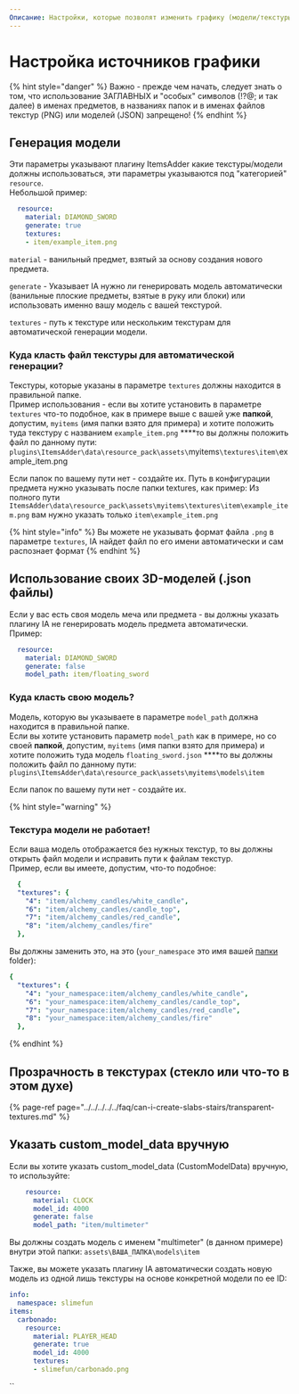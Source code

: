 ```yaml
---
Описание: Настройки, которые позволят изменить графику (модели/текстуры) для предметов
---
```


# Настройка источников графики

{% hint style="danger" %}
Важно - прежде чем начать, следует знать о том, что использование ЗАГЛАВНЫХ и "особых" символов (!?@; и так далее) в именах предметов, в названиях папок и в именах файлов текстур (PNG) или моделей (JSON) запрещено! 
{% endhint %}

## Генерация модели 

Эти параметры указывают плагину ItemsAdder какие текстуры/модели должны использоваться, эти параметры указываются под "категорией" `resource`.  
Небольшой пример:

```yaml
  resource:
    material: DIAMOND_SWORD
    generate: true
    textures:
    - item/example_item.png
```

`material` - ванильный предмет, взятый за основу создания нового предмета.

`generate` - Указывает IA нужно ли генерировать модель автоматически (ванильные плоские предметы, взятые в руку или блоки) или использовать именно вашу модель с вашей текстурой.

`textures` - путь к текстуре или нескольким текстурам для автоматической генерации модели.

### Куда класть файл текстуры для автоматической генерации?

Текстуры, которые указаны в параметре `textures` должны находится в правильной папке.  
Пример использования - если вы хотите установить в параметре `textures` что-то подобное, как в примере выше с вашей уже **папкой**, допустим, `myitems` \(имя папки взято для примера\) и хотите положить туда текстуру с названием `example_item.png` ****то вы должны положить файл по данному пути: `plugins\ItemsAdder\data\resource_pack\assets\`myitems`\textures\item\`example_item.png

Если папок по вашему пути нет  - создайте их.
Путь в конфигурации предмета нужно указывать после папки textures, как пример: Из полного пути `ItemsAdder\data\resource_pack\assets\myitems\textures\item\example_item.png` вам нужно указать только `item\example_item.png`

{% hint style="info" %}
Вы можете не указывать формат файла `.png` в параметре `textures`, IA найдет файл по его имени автоматически и сам распознает формат
{% endhint %}

## Использование своих 3D-моделей \(.json файлы\)

Если у вас есть своя модель меча или предмета - вы должны указать плагину IA не генерировать модель предмета автоматически.  
Пример:

```yaml
  resource:
    material: DIAMOND_SWORD
    generate: false
    model_path: item/floating_sword

```

### Куда класть свою модель?

Модель, которую вы указываете в параметре `model_path` должна находится в правильной папке.  
Если вы хотите установить параметр `model_path` как в примере, но со своей **папкой**, допустим, `myitems` \(имя папки взято для примера\) и хотите положить туда модель `floating_sword.json` ****то вы должны положить файл по данному пути: `plugins\ItemsAdder\data\resource_pack\assets\myitems\models\item`

Если папок по вашему пути нет  - создайте их.

{% hint style="warning" %}
### Текстура модели не работает!

Если ваша модель отображается без нужных текстур, то вы должны открыть файл модели и исправить пути к файлам текстур.  
Пример, если вы имеете, допустим, что-то подобное:

```yaml
  {
  "textures": {
    "4": "item/alchemy_candles/white_candle",
    "6": "item/alchemy_candles/candle_top",
    "7": "item/alchemy_candles/red_candle",
    "8": "item/alchemy_candles/fire"
  },
```

Вы должны заменить это, на это \(`your_namespace` это имя вашей [папки ](../../../beginners/basic-concepts/namespace.md)folder\):

```yaml
{
  "textures": {
    "4": "your_namespace:item/alchemy_candles/white_candle",
    "6": "your_namespace:item/alchemy_candles/candle_top",
    "7": "your_namespace:item/alchemy_candles/red_candle",
    "8": "your_namespace:item/alchemy_candles/fire"
  },
```
{% endhint %}

## Прозрачность в текстурах \(стекло или что-то в этом духе\)

{% page-ref page="../../../../../faq/can-i-create-slabs-stairs/transparent-textures.md" %}

## Указать custom\_model\_data вручную

Если вы хотите указать custom\_model\_data \(CustomModelData\) вручную, то используйте:

```yaml
    resource:
      material: CLOCK
      model_id: 4000
      generate: false
      model_path: "item/multimeter"
```

Вы должны создать модель с именем "multimeter" \(в данном примере\) внутри этой папки: `assets\ВАША_ПАПКА\models\item`

Также, вы можете указать плагину IA автоматически создать новую модель из одной лишь текстуры на основе конкретной модели по ее ID:

```yaml
info:
  namespace: slimefun
items:
  carbonado:
    resource:
      material: PLAYER_HEAD
      generate: true
      model_id: 4000
      textures:
      - slimefun/carbonado.png
```

\`\`

